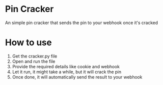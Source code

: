 # Pin Cracker
An simple pin cracker that sends the pin to your webhook once it's cracked
# How to use
1. Get the cracker.py file
2. Open and run the file
3. Provide the required details like cookie and webhook
4. Let it run, it might take a while, but it will crack the pin
5. Once done, it will automatically send the result to your webhook




